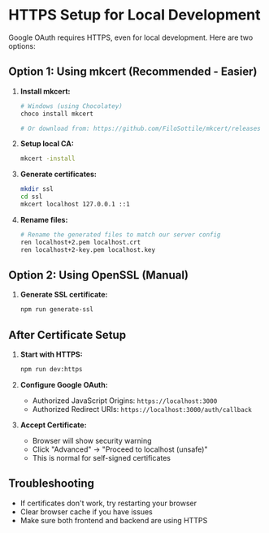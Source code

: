 # HTTPS Setup for Local Development

Google OAuth requires HTTPS, even for local development. Here are two options:

## Option 1: Using mkcert (Recommended - Easier)

1. **Install mkcert:**

   ```bash
   # Windows (using Chocolatey)
   choco install mkcert

   # Or download from: https://github.com/FiloSottile/mkcert/releases
   ```

2. **Setup local CA:**

   ```bash
   mkcert -install
   ```

3. **Generate certificates:**

   ```bash
   mkdir ssl
   cd ssl
   mkcert localhost 127.0.0.1 ::1
   ```

4. **Rename files:**
   ```bash
   # Rename the generated files to match our server config
   ren localhost+2.pem localhost.crt
   ren localhost+2-key.pem localhost.key
   ```

## Option 2: Using OpenSSL (Manual)

1. **Generate SSL certificate:**
   ```bash
   npm run generate-ssl
   ```

## After Certificate Setup

1. **Start with HTTPS:**

   ```bash
   npm run dev:https
   ```

2. **Configure Google OAuth:**
   - Authorized JavaScript Origins: `https://localhost:3000`
   - Authorized Redirect URIs: `https://localhost:3000/auth/callback`

3. **Accept Certificate:**
   - Browser will show security warning
   - Click "Advanced" → "Proceed to localhost (unsafe)"
   - This is normal for self-signed certificates

## Troubleshooting

- If certificates don't work, try restarting your browser
- Clear browser cache if you have issues
- Make sure both frontend and backend are using HTTPS
